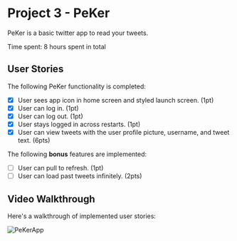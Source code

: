 # Project 3 - PeKer

PeKer is a basic twitter app to read your tweets.

Time spent: 8 hours spent in total

## User Stories

The following PeKer functionality is completed:

- [x] User sees app icon in home screen and styled launch screen. (1pt)
- [x] User can log in. (1pt)
- [x] User can log out. (1pt)
- [x] User stays logged in across restarts. (1pt)
- [x] User can view tweets with the user profile picture, username, and tweet text. (6pts)

The following **bonus** features are implemented:

- [ ] User can pull to refresh. (1pt)
- [ ] User can load past tweets infinitely. (2pts)

## Video Walkthrough

Here's a walkthrough of implemented user stories:


![PeKerApp](https://user-images.githubusercontent.com/76667866/134869383-c4e98e81-a470-4e4f-9f9c-ebbfb3839131.gif)



